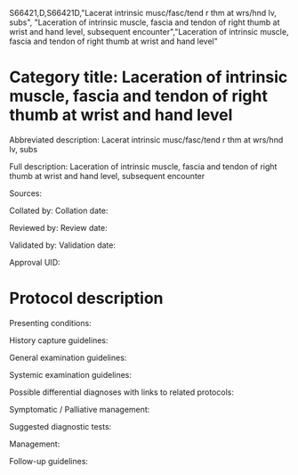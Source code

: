 S66421,D,S66421D,"Lacerat intrinsic musc/fasc/tend r thm at wrs/hnd lv, subs", "Laceration of intrinsic muscle, fascia and tendon of right thumb at wrist and hand level, subsequent encounter","Laceration of intrinsic muscle, fascia and tendon of right thumb at wrist and hand level"
# Category title: Laceration of intrinsic muscle, fascia and tendon of right thumb at wrist and hand level

Abbreviated description: Lacerat intrinsic musc/fasc/tend r thm at wrs/hnd lv, subs

Full description: Laceration of intrinsic muscle, fascia and tendon of right thumb at wrist and hand level, subsequent encounter

Sources:

Collated by:
Collation date:

Reviewed by:
Review date:

Validated by:
Validation date:

Approval UID:

# Protocol description

Presenting conditions:

History capture guidelines:

General examination guidelines:

Systemic examination guidelines:

Possible differential diagnoses with links to related protocols:

Symptomatic / Palliative management:

Suggested diagnostic tests:

Management:

Follow-up guidelines:
